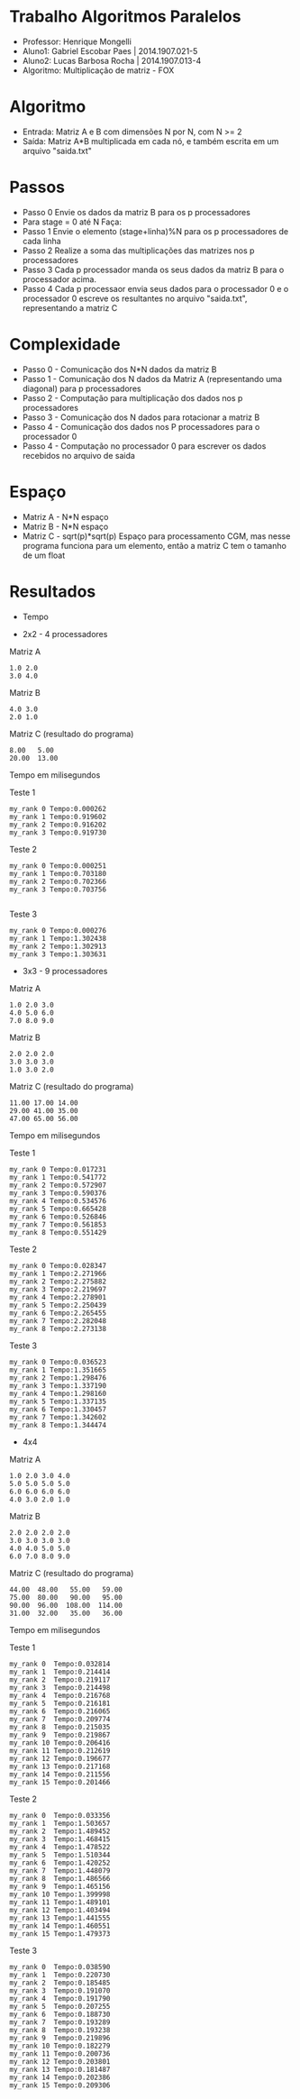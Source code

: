 # Trabalho Algoritmos Paralelos

* Professor: Henrique Mongelli
* Aluno1: Gabriel Escobar Paes  | 2014.1907.021-5
* Aluno2: Lucas Barbosa Rocha   | 2014.1907.013-4
* Algoritmo: Multiplicação de matriz - FOX

# Algoritmo

* Entrada: Matriz A e B com dimensões N por N, com N >= 2
* Saída: Matriz A*B multiplicada em cada nó, e também escrita em um arquivo "saida.txt"

# Passos

* Passo 0
	Envie os dados da matriz B para os p processadores
* Para stage = 0 até N Faça:
* Passo 1
	Envie o elemento (stage+linha)%N para os p processadores de cada linha
* Passo 2
	Realize a soma das multiplicações das matrizes nos p processadores
* Passo 3
	Cada p processador manda os seus dados da matriz B para o processador acima.
* Passo 4
	Cada p processaor envia seus dados para o processador 0 e o processador 0 escreve os resultantes no arquivo "saida.txt", representando a matriz C

# Complexidade
	
* Passo 0 - Comunicação dos N*N dados da matriz B
* Passo 1 - Comunicação dos N dados da Matriz A (representando uma diagonal) para p processadores
* Passo 2 - Computação para multiplicação dos dados nos p processadores
* Passo 3 - Comunicação dos N dados para rotacionar a matriz B
* Passo 4 - Comunicação dos dados nos P processadores para o processador 0
* Passo 4 - Computação no processador 0 para escrever os dados recebidos no arquivo de saida

# Espaço

* Matriz A - N*N espaço
* Matriz B - N*N espaço
* Matriz C - sqrt(p)*sqrt(p) Espaço para processamento CGM, mas nesse programa funciona para um elemento, então a matriz C tem o tamanho de um float

# Resultados

* Tempo

* 2x2 - 4 processadores

Matriz A

```
1.0 2.0
3.0 4.0
```

Matriz B

```
4.0 3.0
2.0 1.0
```

Matriz C (resultado do programa)

```
8.00   5.00
20.00  13.00
```

Tempo em milisegundos

Teste 1

```
my_rank 0 Tempo:0.000262
my_rank 1 Tempo:0.919602
my_rank 2 Tempo:0.916202
my_rank 3 Tempo:0.919730

```

Teste 2

```
my_rank 0 Tempo:0.000251
my_rank 1 Tempo:0.703180
my_rank 2 Tempo:0.702366
my_rank 3 Tempo:0.703756


```

Teste 3

```
my_rank 0 Tempo:0.000276
my_rank 1 Tempo:1.302438
my_rank 2 Tempo:1.302913
my_rank 3 Tempo:1.303631

```

* 3x3 - 9 processadores

Matriz A

```
1.0 2.0 3.0
4.0 5.0 6.0
7.0 8.0 9.0
```

Matriz B

```
2.0 2.0 2.0
3.0 3.0 3.0
1.0 3.0 2.0
```

Matriz C (resultado do programa)

```
11.00 17.00 14.00
29.00 41.00 35.00
47.00 65.00 56.00
```

Tempo em milisegundos

Teste 1

```
my_rank 0 Tempo:0.017231
my_rank 1 Tempo:0.541772
my_rank 2 Tempo:0.572907
my_rank 3 Tempo:0.590376
my_rank 4 Tempo:0.534576
my_rank 5 Tempo:0.665428
my_rank 6 Tempo:0.526846
my_rank 7 Tempo:0.561853
my_rank 8 Tempo:0.551429
```

Teste 2

```
my_rank 0 Tempo:0.028347
my_rank 1 Tempo:2.271966
my_rank 2 Tempo:2.275882
my_rank 3 Tempo:2.219697
my_rank 4 Tempo:2.278901
my_rank 5 Tempo:2.250439
my_rank 6 Tempo:2.265455
my_rank 7 Tempo:2.282048
my_rank 8 Tempo:2.273138

```

Teste 3

```
my_rank 0 Tempo:0.036523
my_rank 1 Tempo:1.351665
my_rank 2 Tempo:1.298476
my_rank 3 Tempo:1.337190
my_rank 4 Tempo:1.298160
my_rank 5 Tempo:1.337135
my_rank 6 Tempo:1.330457
my_rank 7 Tempo:1.342602
my_rank 8 Tempo:1.344474

```

* 4x4

Matriz A

```
1.0 2.0 3.0 4.0
5.0 5.0 5.0 5.0
6.0 6.0 6.0 6.0
4.0 3.0 2.0 1.0
```

Matriz B

```
2.0 2.0 2.0 2.0
3.0 3.0 3.0 3.0
4.0 4.0 5.0 5.0
6.0 7.0 8.0 9.0
```

Matriz C (resultado do programa)

```
44.00  48.00   55.00   59.00
75.00  80.00   90.00   95.00
90.00  96.00  108.00  114.00
31.00  32.00   35.00   36.00
```

Tempo em milisegundos

Teste 1

```
my_rank 0  Tempo:0.032814
my_rank 1  Tempo:0.214414
my_rank 2  Tempo:0.219117
my_rank 3  Tempo:0.214498
my_rank 4  Tempo:0.216768
my_rank 5  Tempo:0.216181
my_rank 6  Tempo:0.216065
my_rank 7  Tempo:0.209774
my_rank 8  Tempo:0.215035
my_rank 9  Tempo:0.219867
my_rank 10 Tempo:0.206416
my_rank 11 Tempo:0.212619
my_rank 12 Tempo:0.196677
my_rank 13 Tempo:0.217168
my_rank 14 Tempo:0.211556
my_rank 15 Tempo:0.201466
```

Teste 2

```
my_rank 0  Tempo:0.033356
my_rank 1  Tempo:1.503657
my_rank 2  Tempo:1.489452
my_rank 3  Tempo:1.468415
my_rank 4  Tempo:1.478522
my_rank 5  Tempo:1.510344
my_rank 6  Tempo:1.420252
my_rank 7  Tempo:1.448079
my_rank 8  Tempo:1.486566
my_rank 9  Tempo:1.465156
my_rank 10 Tempo:1.399998
my_rank 11 Tempo:1.489101
my_rank 12 Tempo:1.403494
my_rank 13 Tempo:1.441555
my_rank 14 Tempo:1.460551
my_rank 15 Tempo:1.479373
```
Teste 3

```
my_rank 0  Tempo:0.038590
my_rank 1  Tempo:0.220730
my_rank 2  Tempo:0.185485
my_rank 3  Tempo:0.191070
my_rank 4  Tempo:0.191790
my_rank 5  Tempo:0.207255
my_rank 6  Tempo:0.188730
my_rank 7  Tempo:0.193289
my_rank 8  Tempo:0.193238
my_rank 9  Tempo:0.219896
my_rank 10 Tempo:0.182279
my_rank 11 Tempo:0.200736
my_rank 12 Tempo:0.203801
my_rank 13 Tempo:0.181487
my_rank 14 Tempo:0.202386
my_rank 15 Tempo:0.209306
```